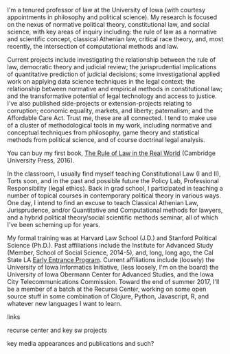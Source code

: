 I'm a tenured professor of law at the University of Iowa (with courtesy appointments in philosophy and political science). My research is focused on the nexus of normative political theory, constitutional law, and social science, with key areas of inquiry including: the rule of law as a normative and scientific concept, classical Athenian law, critical race theory, and, most recently, the intersection of computational methods and law.  

Current projects include investigating the relationship between the rule of law, democratic theory and judicial review; the jurisprudential implications of quantitative prediction of judicial decisions; some investigational applied work on applying data science techniques in the legal context; the relationship between normative and empirical methods in constitutional law; and the transformative potential of legal technology and access to justice. I've also published side-projects or extension-projects relating to corruption; economic equality, markets, and liberty; paternalism; and the Affordable Care Act.  Trust me, these are all connected. I tend to make use of a cluster of methodological tools in my work, including normative and conceptual techniques from philosophy, game theory and statistical methods from political science, and of course doctrinal legal analysis.

You can buy my first book, [The Rule of Law in the Real World](http://rulelaw.net) (Cambridge University Press, 2016).

In the classroom, I usually find myself teaching Constitutional Law (I and II), Torts soon, and in the past and possible future the Policy Lab, Professional Responsibility (legal ethics). Back in grad school, I participated in teaching a number of topical courses in contemporary political theory in various ways. One day, I intend to find an excuse to teach Classical Athenian Law, Jurisprudence, and/or Quantitative and Computational methods for lawyers, and a hybrid political theory/social scientific methods seminar, all of which I've been scheming up for years.

My formal training was at Harvard Law School (J.D.) and Stanford Political Science (Ph.D.). Past affiliations include the Institute for Advanced Study (Member, School of Social Science, 2014-5), and, long, long ago, the Cal State LA [Early Entrance Program](http://www.calstatela.edu/academic/eep). Current affiliations include (loosely) the University of Iowa Informatics Initiative, (less loosely, I'm on the board) the University of Iowa Obermann Center for Advanced Studies, and the Iowa City Telecommunications Commission. Toward the end of summer 2017, I'll be a member of a batch at the Recurse Center, working on some open source stuff in some combination of Clojure, Python, Javascript, R, and whatever new languages I want to learn.  


links 

recurse center and key sw projects

key media appearances and publications and such?